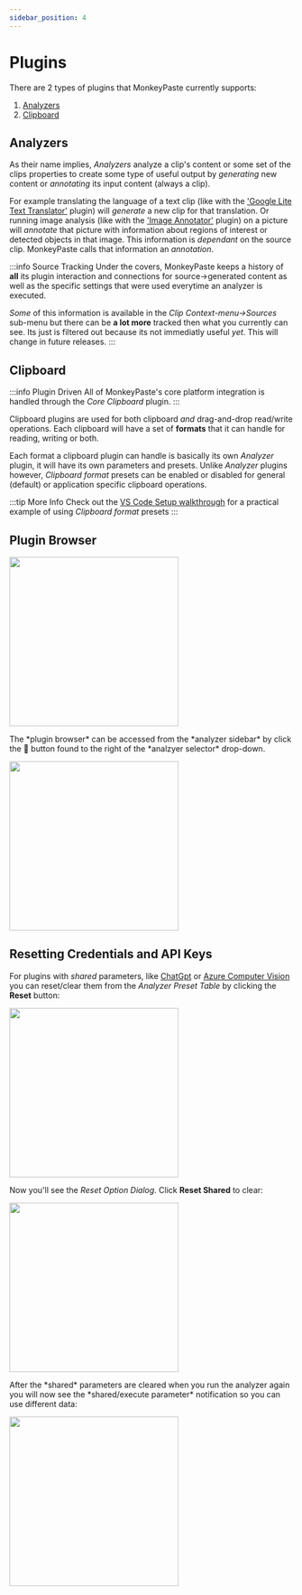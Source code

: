```yaml
---
sidebar_position: 4
---
```

# Plugins

There are 2 types of plugins that MonkeyPaste currently supports:
1. [Analyzers](#analyzers)
2. [Clipboard](#clipboard)


## Analyzers
As their name implies, *Analyzers* analyze a clip's content or some set of the clips properties to create some type of useful output by *generating* new content or *annotating* its input content (always a clip).

For example translating the language of a text clip (like with the ['Google Lite Text Translator'](https://github.com/monkeypaste/GoogleLiteTextTranslator) plugin) will *generate* a new clip for that translation. Or running image analysis (like with the ['Image Annotator'](https://github.com/monkeypaste/ImageAnnotator) plugin) on a picture will *annotate* that picture with information about regions of interest or detected objects in that image. This information is *dependant* on the source clip. MonkeyPaste calls that information an *annotation*.

:::info Source Tracking
Under the covers, MonkeyPaste keeps a history of **all** its plugin interaction and connections for source->generated content as well as the specific settings that were used everytime an analyzer is executed. 

*Some* of this information is available in the *Clip Context-menu->Sources* sub-menu but there can be **a lot more** tracked then what you currently can see. Its just is filtered out because its not immediatly useful *yet*. This will change in future releases.
:::

## Clipboard
:::info Plugin Driven
All of MonkeyPaste's core platform integration is handled through the *Core Clipboard* plugin.
:::

Clipboard plugins are used for both clipboard *and* drag-and-drop read/write operations. Each clipboard will have a set of **formats** that it can handle for reading, writing or both. 

Each format a clipboard plugin can handle is basically its own *Analyzer* plugin, it will have its own parameters and presets. Unlike *Analyzer* plugins however, *Clipboard format* presets can be enabled or disabled for general (default) or application specific clipboard operations.

:::tip More Info
Check out the [VS Code Setup walkthrough](docs/tips/custom-write-setup-w-vscode.md) for a practical example of using *Clipboard format* presets
:::
 
## Plugin Browser
<p class="figure" align="left">
  <img src={require('/img/plugin_browser_button.png').default} width="300"/>  
</p>  
The *plugin browser* can be accessed from the *analyzer sidebar* by click the 🧩 button found to the right of the *analzyer selector* drop-down.
<p class="figure" align="left">
<img src={require('/img/auto_tag_plugin_browser.png').default} width="300" />
</p>

## Resetting Credentials and API Keys

For plugins with *shared* parameters, like [ChatGpt](https://www.github.com/monkeypaste/ChatGPT) or [Azure Computer Vision](https://www.github.com/monkeypaste/ComputerVision) you can reset/clear them from the *Analyzer Preset Table* by clicking the **Reset** button:

<p class="figure" align="left">
<img src={require('/img/reset_param_button.png').default} width="300" />
</p>

Now you'll see the *Reset Option Dialog*. Click **Reset Shared** to clear:

<p class="figure" align="left">
<img src={require('/img/reset_param_dialog.png').default} width="300" />
</p>
After the *shared* parameters are cleared when you run the analyzer again you will now see the *shared/execute parameter* notification so you can use different data:
<p class="figure" align="left">
<img src={require('/img/exec_param_ntf.png').default} width="300" />
</p>